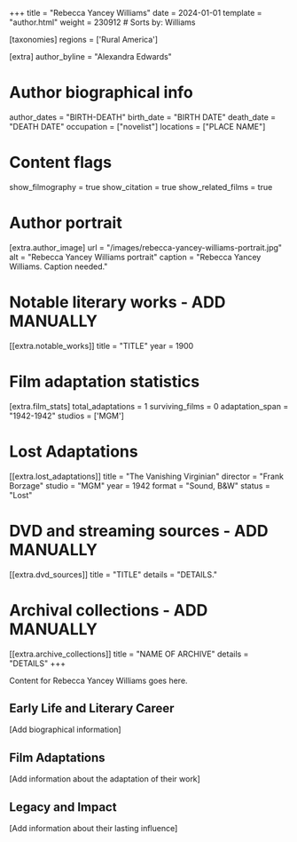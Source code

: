 +++
title = "Rebecca Yancey Williams"
date = 2024-01-01
template = "author.html"
weight = 230912  # Sorts by: Williams

[taxonomies]
regions = ['Rural America']

[extra]
author_byline = "Alexandra Edwards"

# Author biographical info
author_dates = "BIRTH-DEATH"
birth_date = "BIRTH DATE"
death_date = "DEATH DATE"
occupation = ["novelist"]
locations = ["PLACE NAME"]

# Content flags
show_filmography = true
show_citation = true
show_related_films = true

# Author portrait
[extra.author_image]
url = "/images/rebecca-yancey-williams-portrait.jpg"
alt = "Rebecca Yancey Williams portrait"
caption = "Rebecca Yancey Williams. Caption needed."

# Notable literary works - ADD MANUALLY
[[extra.notable_works]]
title = "TITLE"
year = 1900

# Film adaptation statistics
[extra.film_stats]
total_adaptations = 1
surviving_films = 0
adaptation_span = "1942-1942"
studios = ['MGM']
# Lost Adaptations
[[extra.lost_adaptations]]
title = "The Vanishing Virginian"
director = "Frank Borzage"
studio = "MGM"
year = 1942
format = "Sound, B&W"
status = "Lost"


# DVD and streaming sources - ADD MANUALLY
[[extra.dvd_sources]]
title = "TITLE"
details = "DETAILS."

# Archival collections - ADD MANUALLY
[[extra.archive_collections]]
title = "NAME OF ARCHIVE"
details = "DETAILS"
+++

Content for Rebecca Yancey Williams goes here. 

## Early Life and Literary Career

[Add biographical information]

## Film Adaptations

[Add information about the adaptation of their work]

## Legacy and Impact

[Add information about their lasting influence]
